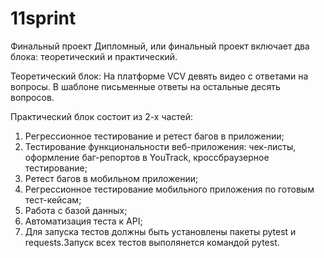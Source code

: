 # 11sprint
Финальный проект
Дипломный, или финальный проект включает два блока: теоретический и практический.

Теоретический блок:
На платформе VCV девять видео с ответами на вопросы.
В шаблоне письменные ответы на остальные десять вопросов.


Практический блок состоит из 2-х частей:
1. Регрессионное тестирование и ретест багов в приложении;
2. Тестирование функциональности веб-приложения: чек-листы, оформление баг-репортов в YouTrack, кроссбраузерное тестирование;
3. Ретест багов в мобильном приложении;
4. Регрессионное тестирование мобильного приложения по готовым тест-кейсам;
5. Работа с базой данных;
6. Автоматизация теста к API;
7. Для запуска тестов должны быть установлены пакеты pytest и requests.Запуск всех тестов выполянется командой pytest.
